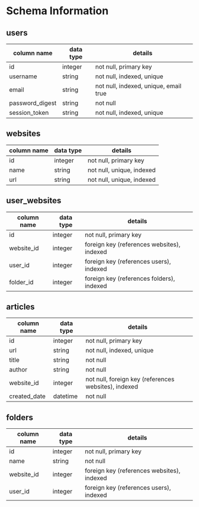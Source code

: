 # Schema Information

## users
column name     | data type | details
----------------|-----------|-----------------------
id              | integer   | not null, primary key
username        | string    | not null, indexed, unique
email           | string    | not null, indexed, unique, email true
password_digest | string    | not null
session_token   | string    | not null, indexed, unique

## websites
column name | data type | details
------------|-----------|-----------------------
id          | integer   | not null, primary key
name				| string		| not null, unique, indexed
url					| string		| not null, unique, indexed

## user_websites
column name     | data type | details
----------------|-----------|-----------------------
id              | integer   | not null, primary key
website_id  		| integer   | foreign key (references websites), indexed
user_id  		    | integer   | foreign key (references users), indexed
folder_id		    | integer		| foreign key (references folders), indexed

## articles
column name | data type | details
------------|-----------|-----------------------
id          | integer   | not null, primary key
url					| string		| not null, indexed, unique
title       | string    | not null
author			| string		| not null
website_id  | integer   | not null, foreign key (references websites), indexed
created_date| datetime  | not null

## folders
column name | data type | details
------------|-----------|-----------------------
id          | integer   | not null, primary key
name        | string    | not null
website_id  | integer   | foreign key (references websites), indexed
user_id     | integer   | foreign key (references users), indexed
